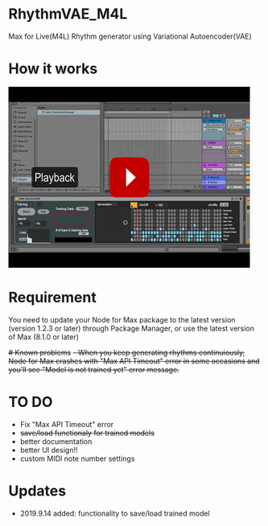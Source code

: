 # RhythmVAE_M4L
Max for Live(M4L) Rhythm generator using Variational Autoencoder(VAE) 

# How it works

[![VAE Rhythm Generator in M4L(Max for Live) Device](./images/youtube_video.png)](https://www.youtube.com/watch?v=K64gYkvXoUU "VAE Rhythm Generator in M4L(Max for Live) Device")

# Requirement
You need to update your Node for Max package to the latest version (version 1.2.3 or later) through Package Manager, or use the latest version of Max (8.1.0 or later)

~~# Known problems~~
~~- When you keep generating rhythms continuiously, Node for Max crashes with "Max API Timeout" error in some occasions and you'll see "Model is not trained yet" error message.~~

# TO DO
- Fix "Max API Timeout" error
- ~~save/load functionaly for trained models~~
- better documentation
- better UI design!!
- custom MIDI note number settings

# Updates
- 2019.9.14 added: functionality to save/load trained model 

